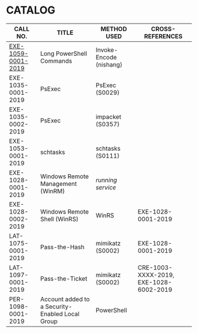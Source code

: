 # CATALOG

CALL NO. | TITLE | METHOD USED | CROSS-REFERENCES
--- | --- | --- | ---
[EXE-1059-0001-2019](./Cherry%20Tree%20Files/EXE-1059-0001-2019.ctd) | Long PowerShell Commands    | Invoke-Encode (nishang) | 
EXE-1035-0001-2019 | PsExec                      | PsExec (S0029)          |
EXE-1035-0002-2019 | PsExec                      | impacket (S0357)        |
EXE-1053-0001-2019 | schtasks                    | schtasks (S0111)        | 
EXE-1028-0001-2019 | Windows Remote Management (WinRM)  | *running service*       |
EXE-1028-0002-2019 | Windows Remote Shell (WinRS)       | WinRS                   | EXE-1028-0001-2019
LAT-1075-0001-2019 | Pass-the-Hash               | mimikatz (S0002)        | EXE-1028-0001-2019
LAT-1097-0001-2019 | Pass-the-Ticket             | mimikatz (S0002)        | CRE-1003-XXXX-2019, EXE-1028-6002-2019
PER-1098-0001-2019 | Account added to a Security-Enabled Local Group | PowerShell | 